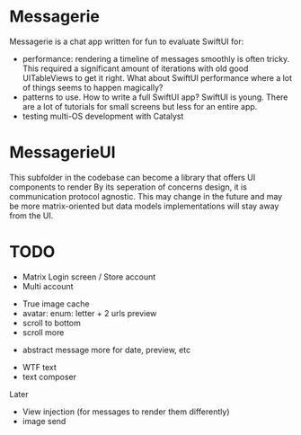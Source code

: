 # Messagerie
Messagerie is a chat app written for fun to evaluate SwiftUI for:
- performance: rendering a timeline of messages smoothly is often tricky. This required a significant amount of iterations with old good UITableViews to get it right. What about SwiftUI performance where a lot of things seems to happen magically?
- patterns to use. How to write a full SwiftUI app? SwiftUI is young. There are a lot of tutorials for small screens but less for an entire app.
- testing multi-OS development with Catalyst

# MessagerieUI
This subfolder in the codebase can become a library that offers UI components to render
By its seperation of concerns design, it is communication protocol agnostic. 
This may change in the future and may be more matrix-oriented but data models implementations will stay away from the UI.

# TODO
+ Matrix Login screen / Store account
+ Multi account
- True image cache
- avatar: enum: letter + 2 urls preview
- scroll to bottom
- scroll more
+ abstract message more for date, preview, etc
- WTF text
- text composer

Later
- View injection (for messages to render them differently)
- image send
